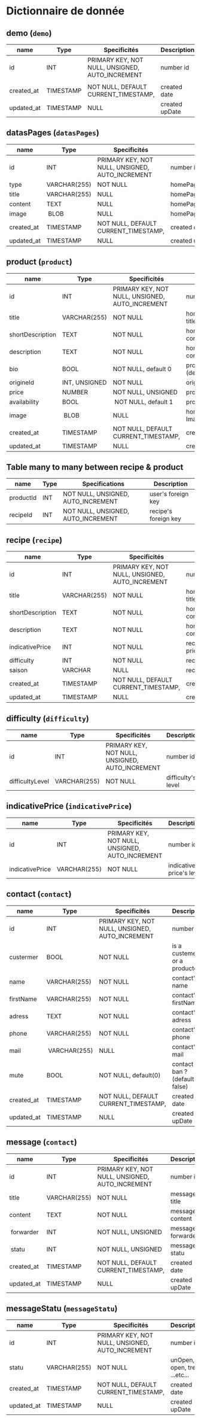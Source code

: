 # Dictionnaire de donnée

## demo (`demo`)

|name|Type| Specificités |Description|
|-|-|-|-|
| id | INT | PRIMARY KEY, NOT NULL, UNSIGNED, AUTO_INCREMENT | number id |
|  |  |  |  |
| created_at | TIMESTAMP | NOT NULL, DEFAULT CURRENT_TIMESTAMP, | created date |
| updated_at | TIMESTAMP | NULL | created upDate |

## datasPages (`datasPages`)

|name|Type| Specificités |Description|
|-|-|-|-|
| id | INT | PRIMARY KEY, NOT NULL, UNSIGNED, AUTO_INCREMENT | number id |
| type | VARCHAR(255) | NOT NULL | homePageMessage/CGV/CGU/legalMention... |
| title | VARCHAR(255) | NULL | homePageMessage's title |
| content | TEXT | NULL | homePageMessage's content |
| image | BLOB | NULL | homePageMessage's Image |
| created_at | TIMESTAMP | NOT NULL, DEFAULT CURRENT_TIMESTAMP, | created date |
| updated_at | TIMESTAMP | NULL | created upDate |


## product (`product`)

|name|Type| Specificités |Description|
|-|-|-|-|
| id | INT | PRIMARY KEY, NOT NULL, UNSIGNED, AUTO_INCREMENT | number id |
| title | VARCHAR(255) | NOT NULL | homePageMessage's title |
| shortDescription | TEXT | NOT NULL | homePageMessage's content |
| description | TEXT | NOT NULL | homePageMessage's content |
| bio | BOOL | NOT NULL, default 0 | product is bio ? (default false) |
| origineId | INT, UNSIGNED | NOT NULL | origine's id |
| price | NUMBER | NOT NULL, UNSIGNED | product's price |
| availability | BOOL | NOT NULL, default 1 | product's availability |
| image | BLOB | NULL | homePageMessage's Image |
| created_at | TIMESTAMP | NOT NULL, DEFAULT CURRENT_TIMESTAMP, | created date |
| updated_at | TIMESTAMP | NULL | created upDate |

## Table many to many between recipe & product

|name|Type|Specifications|Description|
|-|-|-|-|
| productId | INT | NOT NULL, UNSIGNED, AUTO_INCREMENT | user's foreign key |
| recipeId | INT | NOT NULL, UNSIGNED, AUTO_INCREMENT | recipe's foreign key |

## recipe (`recipe`)

|name|Type| Specificités |Description|
|-|-|-|-|
| id | INT | PRIMARY KEY, NOT NULL, UNSIGNED, AUTO_INCREMENT | number id |
| title | VARCHAR(255) | NOT NULL | homePageMessage's title |
| shortDescription | TEXT | NOT NULL | homePageMessage's content |
| description | TEXT | NOT NULL | homePageMessage's content |
| indicativePrice | INT | NOT NULL | recipe indicative price |
| difficulty | INT | NOT NULL | recipe difficulty |
| saison | VARCHAR | NULL | recipe saison |
| created_at | TIMESTAMP | NOT NULL, DEFAULT CURRENT_TIMESTAMP, | created date |
| updated_at | TIMESTAMP | NULL | created upDate |

## difficulty (`difficulty`)

|name|Type| Specificités |Description|
|-|-|-|-|
| id | INT | PRIMARY KEY, NOT NULL, UNSIGNED, AUTO_INCREMENT | number id |
| difficultyLevel | VARCHAR(255) | NOT NULL | difficulty's level |

## indicativePrice (`indicativePrice`)

|name|Type| Specificités |Description|
|-|-|-|-|
| id | INT | PRIMARY KEY, NOT NULL, UNSIGNED, AUTO_INCREMENT | number id |
| indicativePrice | VARCHAR(255) | NOT NULL | indicative price's level |

## contact (`contact`)

|name|Type| Specificités |Description|
|-|-|-|-|
| id | INT | PRIMARY KEY, NOT NULL, UNSIGNED, AUTO_INCREMENT | number id |
| custermer | BOOL | NOT NULL | is a custemer or a producter ?|
| name | VARCHAR(255) | NOT NULL | contact's name |
| firstName | VARCHAR(255) | NOT NULL |contact's firstName |
| adress | TEXT | NOT NULL | contact's adress |
| phone | VARCHAR(255) | NOT NULL | contact's phone |
| mail | VARCHAR(255) | NULL | contact's mail |
| mute | BOOL | NOT NULL, default(0) | contact is ban ? (default false) |
| created_at | TIMESTAMP | NOT NULL, DEFAULT CURRENT_TIMESTAMP, | created date |
| updated_at | TIMESTAMP | NULL | created upDate |

## message (`contact`)

|name|Type| Specificités |Description|
|-|-|-|-|
| id | INT | PRIMARY KEY, NOT NULL, UNSIGNED, AUTO_INCREMENT | number id |
| title | VARCHAR(255) | NOT NULL | message's title |
| content | TEXT | NOT NULL | message's content |
| forwarder | INT | NOT NULL, UNSIGNED | message's forwarder |
| statu | INT | NOT NULL, UNSIGNED | message statu |
| created_at | TIMESTAMP | NOT NULL, DEFAULT CURRENT_TIMESTAMP, | created date |
| updated_at | TIMESTAMP | NULL | created upDate |

## messageStatu (`messageStatu`)

|name|Type| Specificités |Description|
|-|-|-|-|
| id | INT | PRIMARY KEY, NOT NULL, UNSIGNED, AUTO_INCREMENT | number id |
| statu | VARCHAR(255) | NOT NULL | unOpen, open, treat ...etc... |
| created_at | TIMESTAMP | NOT NULL, DEFAULT CURRENT_TIMESTAMP, | created date |
| updated_at | TIMESTAMP | NULL | created upDate |